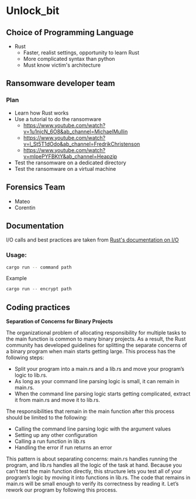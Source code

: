# Unlock_bit

## Choice of Programming Language
- Rust
  - Faster, realist settings, opportunity to learn Rust
  - More complicated syntax than python
  - Must know victim's architecture

## Ransomware developer team


### Plan
- Learn how Rust works
- Use a tutorial to do the ransomware
  - https://www.youtube.com/watch?v=1u1njcN_6O8&ab_channel=MichaelMullin
  - https://www.youtube.com/watch?v=l_St5T1dOdo&ab_channel=FredrikChristenson
  - https://www.youtube.com/watch?v=mIpePYFBKtY&ab_channel=Heapzip
- Test the ransomware on a dedicated directory
- Test the ransomware on a virtual machine

## Forensics Team
- Mateo
- Corentin

## Documentation

I/O calls and best practices are taken from [Rust's documentation on I/O](https://doc.rust-lang.org/book/ch12-00-an-io-project.html)

### Usage:

```bash
cargo run -- command path
```

Example

```rust
cargo run -- encrypt path 
```

## Coding practices

**Separation of Concerns for Binary Projects**

The organizational problem of allocating responsibility for multiple tasks to the main function is common to many binary projects. As a result, the Rust community has developed guidelines for splitting the separate concerns of a binary program when main starts getting large. This process has the following steps:

- Split your program into a main.rs and a lib.rs and move your program’s logic to lib.rs.
- As long as your command line parsing logic is small, it can remain in main.rs.
- When the command line parsing logic starts getting complicated, extract it from main.rs and move it to lib.rs.

The responsibilities that remain in the main function after this process should be limited to the following:

- Calling the command line parsing logic with the argument values
- Setting up any other configuration
- Calling a run function in lib.rs
- Handling the error if run returns an error

This pattern is about separating concerns: main.rs handles running the program, and lib.rs handles all the logic of the task at hand. Because you can’t test the main function directly, this structure lets you test all of your program’s logic by moving it into functions in lib.rs. The code that remains in main.rs will be small enough to verify its correctness by reading it. Let’s rework our program by following this process.
